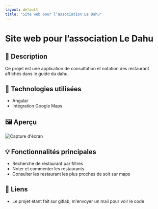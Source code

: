 ```yaml
---
layout: default
title: "Site web pour l’association Le Dahu"
---
```


# Site web pour l’association Le Dahu

## 📘 Description
Ce projet est une application de consultation et notation des restaurant affichés dans le guide du dahu.

## 🔧 Technologies utilisées
- Angular
- Intégration Google Maps

## 🖼️ Aperçu
![Capture d'écran](image1.png)

## 💡 Fonctionnalités principales
- Recherche de restaurant par filtres
- Noter et commenter les restaurants
- Consulter les restaurant les plus proches de  soit sur maps

## 🔗 Liens
- Le projet étant fait sur gitlab, m'envoyer un mail pour voir le code

